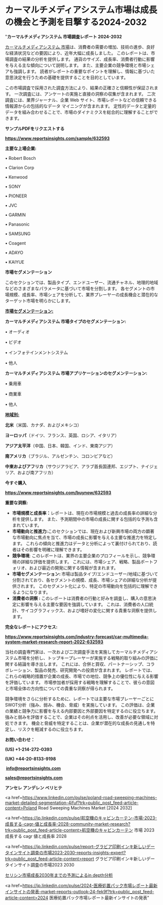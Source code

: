 # カーマルチメディアシステム市場は成長の機会と予測を目撃する2024-2032

"<strong>カーマルチメディアシステム 市場調査レポート 2024-2032</strong>

<a href=https://www.reportsinsights.com/sample/632593>カーマルチメディアシステム 市場</a>は、消費者の需要の増加、技術の進歩、良好な経済状況などの要因により、近年大幅に成長しました。 このレポートは、市場調査の結果の分析を提供します。 通貨のサイズ、成長率、消費者行動に影響を与える主な傾向について説明します。 また、主要企業の競争環境と市場シェアも強調します。 読者がレポートの重要なポイントを理解し、情報に基づいた意思決定を行うための基礎を提供することを目的としています。

この市場調査で採用された調査方法により、結果の正確さと信頼性が保証されます。 一次調査には、アンケートの実施と直接の洞察の収集が含まれます。 二次調査には、業界ジャーナル、企業 Web サイト、市場レポートなどの信頼できる情報源からの包括的なデータ マイニングが含まれます。 定性的データと定量的データを組み合わせることで、市場のダイナミクスを総合的に理解することができます。

<strong><b>サンプルPDFをリクエストする</b></strong>

<a href=https://www.reportsinsights.com/sample/632593><strong><u>https://www.reportsinsights.com/sample/632593</u></strong></a>

<strong>主要な上場企業:</strong>

• Robert Bosch

• Clarion Corp

• Kenwood

• SONY

• PIONEER

• JVC

• GARMIN

• Panasonic

• SAMSUNG

• Coagent

• ADAYO

• KAIYUE

<strong>市場セグメンテーション</strong>

このセクションでは、製品タイプ、エンドユーザー、流通チャネル、地理的地域などのさまざまなパラメータに基づいて市場を分割します。 各セグメントの市場規模、成長率、市場シェアを分析して、業界プレーヤーの成長機会と潜在的なターゲット市場を明らかにします。

<strong><u>市場セグメンテーション</u></strong><strong><u>:</u></strong>

<strong>カーマルチメディアシステム 市場タイプのセグメンテーション:</strong>

• オーディオ

• ビデオ

• インフォテインメントシステム

• 他人

<strong>カーマルチメディアシステム 市場アプリケーションのセグメンテーション:</strong>

• 乗用車

• 商業車

• 他人

<strong><u>地域別</u></strong><strong><u>:</u></strong>

<strong>北米</strong>（米国、カナダ、およびメキシコ）

<strong>ヨーロッパ</strong>（ドイツ、フランス、英国、ロシア、イタリア）

<strong>アジア太平洋</strong>（中国、日本、韓国、インド、東南アジア）

<strong>南アメリカ</strong>（ブラジル、アルゼンチン、コロンビアなど）

<strong>中東およびアフリカ</strong>（サウジアラビア、アラブ首長国連邦、エジプト、ナイジェリア、および南アフリカ）

<strong>今すぐ購入</strong>

<a href=https://www.reportsinsights.com/buynow/632593><strong><u>https://www.reportsinsights.com/buynow/632593</u></strong></a>

<strong>重要な洞察:</strong>
<ul>
  <li><strong>市場規模と成長率：</strong>レポートは、現在の市場規模と過去の成長率の詳細な分析を提供します。 また、予測期間中の市場の成長に関する包括的な予測も含まれています。</li>
  <li><strong>市場動向と推進力:</strong>このセクションでは、現在および新興市場の両方の顕著な市場動向に焦点を当て、市場の成長に影響を与える主要な推進力を特定します。 これらの傾向と推進力はデータと分析によって裏付けられており、読者はその影響を明確に理解できます。</li>
  <li><strong>競争環境</strong>: このレポートは、業界の主要企業のプロフィールを示し、競争環境の詳細な評価を提供します。 これには、市場シェア、戦略、製品ポートフォリオ、および最近の開発に関する情報が含まれます。</li>
  <li><strong>市場セグメンテーション: </strong>市場は製品タイプ/エンドユーザー/地域に基づいて分割されており、各セグメントの規模、成長、市場シェアの詳細な分析が提供されます。 このセグメント化により、特定の市場動向を包括的に理解できるようになります。</li>
  <li><strong>消費者の洞察 : </strong>このレポートは消費者の行動と好みを調査し、購入の意思決定に影響を与える主要な要因を強調しています。 これは、消費者の人口統計、サイコグラフィックス、および嗜好の変化に関する貴重な洞察を提供します。</li>
</ul>
<strong>完全なレポートにアクセス:</strong>

<a href=https://www.reportsinsights.com/industry-forecast/car-multimedia-system-market-research-report-2022-632593><strong><u><b>https://www.reportsinsights.com/industry-forecast/car-multimedia-system-market-research-report-2022-632593</b></u></strong></a>

当社の調査専門家は、一次および二次調査手法を実施してカーマルチメディアシステム市場を分析し、トップキープレーヤーが実施する戦略的取り組みの評価に関する結論を導き出します。 これには、合併と買収、パートナーシップ、コラボレーション、製品の発売、研究開発への投資が含まれます。 レポートでは、これらの戦略的措置が企業の成長、市場での地位、競争上の優位性に与える影響を評価しています。 市場参加者が採用する戦略を理解することで、彼らの意図と市場全体の方向性についての貴重な洞察が得られます。

競争環境をさらに分析するために、レポートでは主要な市場プレーヤーごとにSWOT分析（強み、弱み、機会、脅威）を実施しています。 この評価は、企業の業績と競争力に影響を与える内部要因と外部要因を特定するのに役立ちます。 強みと弱みを評価することで、企業はその利点を活用し、改善が必要な領域に対処できます。 機会と脅威を特定することは、企業が潜在的な成長の見通しを特定し、リスクを軽減するのに役立ちます。

<strong>お問い合わせ：</strong>

<strong>(US) +1-214-272-0393</strong>

<strong>(UK) +44-20-8133-9198</strong>

<strong> </strong><a href=info@reportsinsights.com><strong><u>info@reportsinsights.com</u></strong></a>

<a href=sales@reportsinsights.com><strong><u>sales@reportsinsights.com</u></strong></a>

<strong>アンセレ アンデレン ベリヒテ</strong>

<a href=https://www.linkedin.com/pulse/poland-road-sweeping-machines-market-detailed-segmentation-4ifuf?trk=public_post_feed-article-content>Poland Road Sweeping Machines Market [2024 2032]</a>

<a href=https://jp.linkedin.com/pulse/航空機のキャビンカーテン-市場-2023-成長する-cagr-値と成長率-2028-community-market-research?trk=public_post_feed-article-content>航空機のキャビンカーテン 市場 2023 成長する cagr 値と成長率 2028</a>

<a href=https://jp.linkedin.com/pulse/report-グラビア印刷インキ新しいデータインサイト調査の市場2023-2030-reports-insights-expert?trk=public_post_feed-article-content>report グラビア印刷インキ新しいデータインサイト調査の市場2023 2030</a>

<a href=https://www.linkedin.com/pulse/セリシン市場成長2030年までの予測によるin-depth分析-community-market-research-ue5lf/>セリシン市場成長2030年までの予測によるin depth分析</a>

<a href=https://jp.linkedin.com/pulse/2024-医療処置パック市場レポート最新インサイトの発表-market-reports-outlook-24-fek9f?trk=public_post_feed-article-content>2024 医療処置パック市場レポート最新インサイトの発表</a>"

